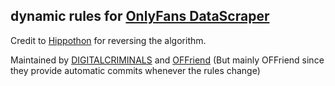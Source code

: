 ## dynamic rules for [OnlyFans DataScraper](https://github.com/DIGITALCRIMINALS/OnlyFans)
Credit to [Hippothon](https://github.com/hippothon) for reversing the algorithm.

Maintained by [DIGITALCRIMINALS](https://github.com/DIGITALCRIMINALS) and [OFFriend](https://github.com/OFFriend) (But mainly OFFriend since they provide automatic commits whenever the rules change)
